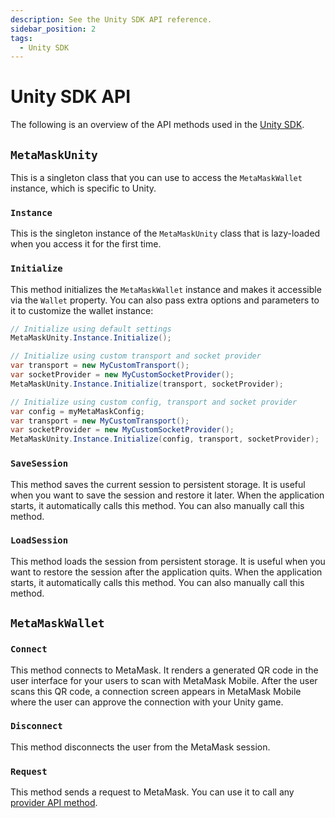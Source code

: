 ```yaml
---
description: See the Unity SDK API reference.
sidebar_position: 2
tags:
  - Unity SDK
---
```


# Unity SDK API

The following is an overview of the API methods used in the [Unity SDK](../how-to/use-sdk/gaming/unity/index.md).

## `MetaMaskUnity`

This is a singleton class that you can use to access the `MetaMaskWallet` instance, which is
specific to Unity.

### `Instance`

This is the singleton instance of the `MetaMaskUnity` class that is lazy-loaded when you access it
for the first time.

### `Initialize`

This method initializes the `MetaMaskWallet` instance and makes it accessible via the `Wallet` property.
You can also pass extra options and parameters to it to customize the wallet instance:

```csharp
// Initialize using default settings
MetaMaskUnity.Instance.Initialize();

// Initialize using custom transport and socket provider
var transport = new MyCustomTransport();
var socketProvider = new MyCustomSocketProvider();
MetaMaskUnity.Instance.Initialize(transport, socketProvider);

// Initialize using custom config, transport and socket provider
var config = myMetaMaskConfig;
var transport = new MyCustomTransport();
var socketProvider = new MyCustomSocketProvider();
MetaMaskUnity.Instance.Initialize(config, transport, socketProvider);
```

### `SaveSession`

This method saves the current session to persistent storage.
It is useful when you want to save the session and restore it later.
When the application starts, it automatically calls this method.
You can also manually call this method.

### `LoadSession`

This method loads the session from persistent storage.
It is useful when you want to restore the session after the application quits.
When the application starts, it automatically calls this method.
You can also manually call this method.

## `MetaMaskWallet`

### `Connect`

This method connects to MetaMask.
It renders a generated QR code in the user interface for your users to scan with MetaMask Mobile.
After the user scans this QR code, a connection screen appears in MetaMask Mobile where the user can
approve the connection with your Unity game.

### `Disconnect`

This method disconnects the user from the MetaMask session.

### `Request`

This method sends a request to MetaMask.
You can use it to call any [provider API method](provider-api.md).
